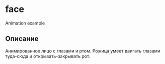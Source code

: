 # face
Animation example

## Описание
Анимированное лицо с глазами и ртом. Рожица умеет двигать глазами туда-сюда и открывать-закрывать рот.
